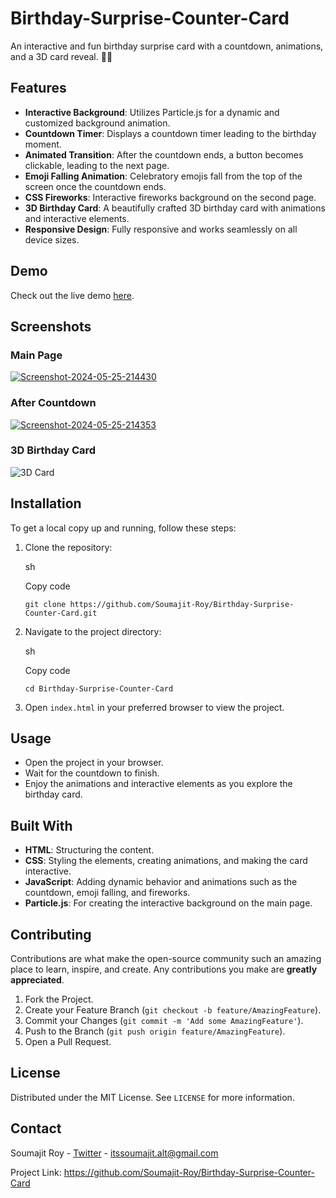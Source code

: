 Birthday-Surprise-Counter-Card
==============================

[](https://soumajit-roy.github.io/Birthday-Surprise-Counter-Card/)

[](https://github.com/Soumajit-Roy/Birthday-Surprise-Counter-Card/releases)

An interactive and fun birthday surprise card with a countdown, animations, and a 3D card reveal. 🎉🎂

Features
--------

-   **Interactive Background**: Utilizes Particle.js for a dynamic and customized background animation.
-   **Countdown Timer**: Displays a countdown timer leading to the birthday moment.
-   **Animated Transition**: After the countdown ends, a button becomes clickable, leading to the next page.
-   **Emoji Falling Animation**: Celebratory emojis fall from the top of the screen once the countdown ends.
-   **CSS Fireworks**: Interactive fireworks background on the second page.
-   **3D Birthday Card**: A beautifully crafted 3D birthday card with animations and interactive elements.
-   **Responsive Design**: Fully responsive and works seamlessly on all device sizes.

Demo
----

Check out the live demo [here](https://soumajit-roy.github.io/Birthday-Surprise-Counter-Card/).

Screenshots
-----------

### Main Page


<a href="https://ibb.co/jkzRNjM"><img src="https://i.ibb.co/jkzRNjM/Screenshot-2024-05-25-214430.png" alt="Screenshot-2024-05-25-214430" border="0"></a> 

### After Countdown
<a href="https://ibb.co/5KJJ721"><img src="https://i.ibb.co/5KJJ721/Screenshot-2024-05-25-214353.png" alt="Screenshot-2024-05-25-214353" border="0"></a>

### 3D Birthday Card

![3D Card](https://i.ibb.co/LDKdhmV/chrome-capture-2024-5-25.gif)

Installation
------------

To get a local copy up and running, follow these steps:

1.  Clone the repository:

    sh

    Copy code

    `git clone https://github.com/Soumajit-Roy/Birthday-Surprise-Counter-Card.git`

2.  Navigate to the project directory:

    sh

    Copy code

    `cd Birthday-Surprise-Counter-Card`

3.  Open `index.html` in your preferred browser to view the project.

Usage
-----

-   Open the project in your browser.
-   Wait for the countdown to finish.
-   Enjoy the animations and interactive elements as you explore the birthday card.

Built With
----------

-   **HTML**: Structuring the content.
-   **CSS**: Styling the elements, creating animations, and making the card interactive.
-   **JavaScript**: Adding dynamic behavior and animations such as the countdown, emoji falling, and fireworks.
-   **Particle.js**: For creating the interactive background on the main page.

Contributing
------------

Contributions are what make the open-source community such an amazing place to learn, inspire, and create. Any contributions you make are **greatly appreciated**.

1.  Fork the Project.
2.  Create your Feature Branch (`git checkout -b feature/AmazingFeature`).
3.  Commit your Changes (`git commit -m 'Add some AmazingFeature'`).
4.  Push to the Branch (`git push origin feature/AmazingFeature`).
5.  Open a Pull Request.

License
-------

Distributed under the MIT License. See `LICENSE` for more information.

Contact
-------

Soumajit Roy - [Twitter](https://twitter.com/Roy_Soumajit) - itssoumajit.alt@gmail.com

Project Link: <https://github.com/Soumajit-Roy/Birthday-Surprise-Counter-Card>